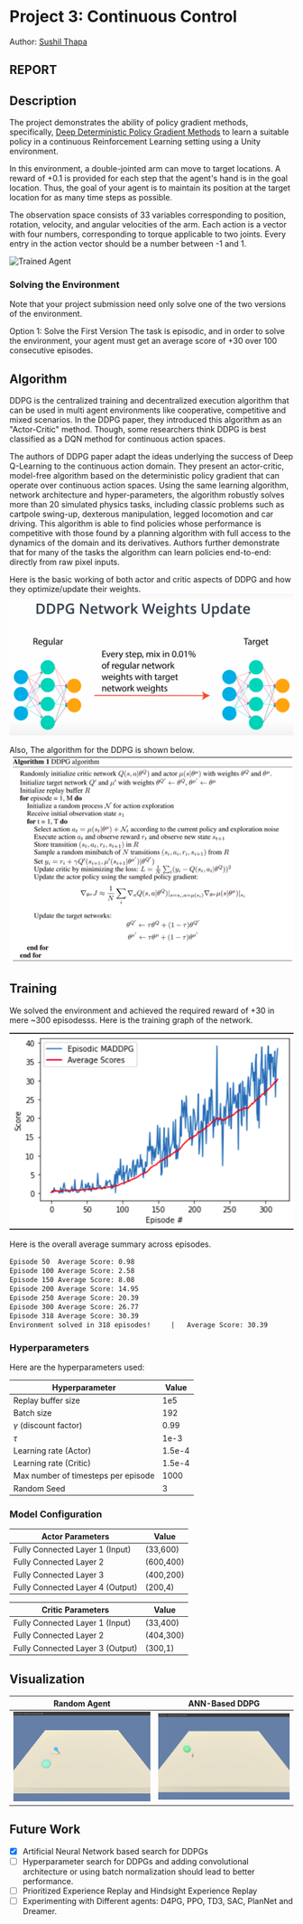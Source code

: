 # Project 3: Continuous Control

Author: [Sushil Thapa](http://github.com/Sushil-Thapa) 

## REPORT

## Description
The project demonstrates the ability of policy gradient methods, specifically, [Deep Deterministic Policy Gradient Methods](https://arxiv.org/abs/1509.02971) to learn a suitable policy in a continuous Reinforcement Learning setting using a Unity environment.  


[//]: # (Image References)

[image1]: https://user-images.githubusercontent.com/10624937/43851024-320ba930-9aff-11e8-8493-ee547c6af349.gif "Trained Agent"

In this environment, a double-jointed arm can move to target locations. A reward of +0.1 is provided for each step that the agent's hand is in the goal location. Thus, the goal of your agent is to maintain its position at the target location for as many time steps as possible.

The observation space consists of 33 variables corresponding to position, rotation, velocity, and angular velocities of the arm. Each action is a vector with four numbers, corresponding to torque applicable to two joints. Every entry in the action vector should be a number between -1 and 1.

![Trained Agent][image1]

### Solving the Environment
Note that your project submission need only solve one of the two versions of the environment.

Option 1: Solve the First Version
The task is episodic, and in order to solve the environment, your agent must get an average score of +30 over 100 consecutive episodes.


## Algorithm

DDPG is the centralized training and decentralized execution algorithm that can be used in multi agent environments like cooperative, competitive and mixed scenarios. In the DDPG paper, they introduced this algorithm as an "Actor-Critic" method. Though, some researchers think DDPG is best classified as a DQN method for continuous action spaces.

The authors of DDPG paper adapt the ideas underlying the success of Deep Q-Learning to the continuous action domain. They present an actor-critic, model-free algorithm based on the deterministic policy gradient that can operate over continuous action spaces. Using the same learning algorithm, network architecture and hyper-parameters, the algorithm robustly solves more than 20 simulated physics tasks, including classic problems such as cartpole swing-up, dexterous manipulation, legged locomotion and car driving. This algorithm is able to find policies whose performance is competitive with those found by a planning algorithm with full access to the dynamics of the domain and its derivatives. Authors further demonstrate that for many of the tasks the algorithm can learn policies end-to-end: directly from raw pixel inputs.

Here is the basic working of both actor and critic aspects of DDPG and how they optimize/update their weights.   
![Skematic Illustration](assets/architecture.png) 

Also, The algorithm for the DDPG is shown below.  
![Algorithm](assets/algorithm.png) 

## Training

We solved the environment and achieved the required reward of +30 in mere ~300 episodesss. Here is the training graph of the network.

![Training Graph](assets/training.png)

Here is the overall average summary across episodes.
```
Episode 50	Average Score: 0.98
Episode 100	Average Score: 2.58
Episode 150	Average Score: 8.08
Episode 200	Average Score: 14.95
Episode 250	Average Score: 20.39
Episode 300	Average Score: 26.77
Episode 318	Average Score: 30.39
Environment solved in 318 episodes!  	|	Average Score: 30.39
```

### Hyperparameters

  Here are the hyperparameters used:  
  
| Hyperparameter                      | Value |
| ----------------------------------- | ----- |
| Replay buffer size                  | 1e5   |
| Batch size                          | 192   |
| $\gamma$ (discount factor)          | 0.99  |
| $\tau$                              | 1e-3  |
| Learning rate (Actor)               | 1.5e-4|
| Learning rate (Critic)              | 1.5e-4|
| Max number of timesteps per episode | 1000  |
| Random Seed                         | 3     |
  
  
### Model Configuration  
| Actor Parameters                    | Value   |
| ----------------------------------- | ------- |
| Fully Connected Layer 1 (Input)     | (33,600)|
| Fully Connected Layer 2             |(600,400)|
| Fully Connected Layer 3             |(400,200)|
| Fully Connected Layer 4 (Output)    | (200,4) |

| Critic Parameters                   | Value   |
| ----------------------------------- | ------- |
| Fully Connected Layer 1 (Input)     | (33,400)|
| Fully Connected Layer 2             |(404,300)|
| Fully Connected Layer 3 (Output)    | (300,1) |



## Visualization

| Random Agent                               | ANN-Based DDPG                      | 
| ------------------------------------------ | ---------------------------------- | 
| ![double-dqn](assets/random_agent.gif)     | ![dqn](assets/trained_agent.gif) | 


## Future Work
- [x] Artificial Neural Network based search for DDPGs 
- [ ] Hyperparameter search for DDPGs and adding convolutional architecture or using batch normalization should lead to better performance. 
- [ ] Prioritized Experience Replay and Hindsight Experience Replay
- [ ] Experimenting with Different agents: D4PG, PPO, TD3, SAC, PlanNet and Dreamer.
